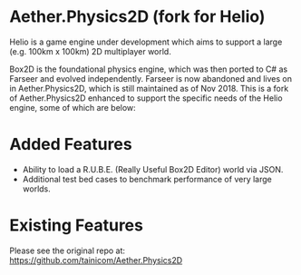# Aether.Physics2D (fork for Helio)

Helio is a game engine under development which aims to support a large (e.g. 100km x 100km) 2D multiplayer world.

Box2D is the foundational physics engine, which was then ported to C# as Farseer and evolved independently. Farseer is now abandoned and lives on in Aether.Physics2D, which is still maintained as of Nov 2018. This is a fork of Aether.Physics2D enhanced to support the specific needs of the Helio engine, some of which are below:

# Added Features

- Ability to load a R.U.B.E. (Really Useful Box2D Editor) world via JSON. 
- Additional test bed cases to benchmark performance of very large worlds.

# Existing Features

Please see the original repo at: 
https://github.com/tainicom/Aether.Physics2D
